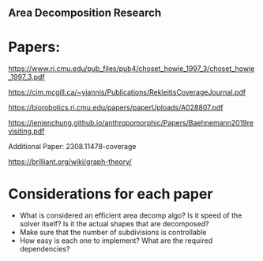 ## Area Decomposition Research

# Papers:
https://www.ri.cmu.edu/pub_files/pub4/choset_howie_1997_3/choset_howie_1997_3.pdf

https://cim.mcgill.ca/~yiannis/Publications/RekleitisCoverageJournal.pdf

https://biorobotics.ri.cmu.edu/papers/paperUploads/A028807.pdf

https://jenjenchung.github.io/anthropomorphic/Papers/Baehnemann2019revisiting.pdf

Additional Paper: 2308.11478-coverage

https://brilliant.org/wiki/graph-theory/

# Considerations for each paper
- What is considered an efficient area decomp algo? Is it speed of the solver itself? Is it the actual shapes that are decomposed?
- Make sure that the number of subdivisions is controllable
- How easy is each one to implement? What are the required dependencies?
